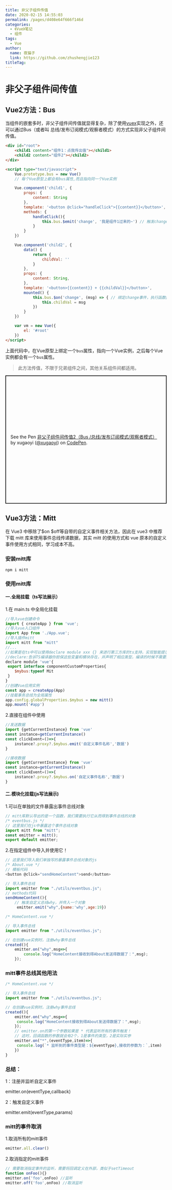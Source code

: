 ```yaml
---
title: 非父子组件传值
date: 2020-02-15 14:55:03
permalink: /pages/d408e64f666f146d
categories: 
  - 《Vue》笔记
  - 组件
tags: 
  - Vue
author: 
  name: 夜猫子
  link: https://github.com/zhushengjie123
titleTag: 
---
```

# 非父子组件间传值

## Vue2方法：Bus

当组件的嵌套多时，非父子组件间传值就显得复杂，除了使用[vuex](https://vuex.vuejs.org/zh/)实现之外，还可以通过Bus（或者叫 总线/发布订阅模式/观察者模式）的方式实现非父子组件间传值。

<!-- more -->

<div id="root">
		<child1 content="组件1：点我传出值"></child1>
		<child2 content="组件2"></child2>
	</div>

```html
<div id="root">
    <child1 content="组件1：点我传出值"></child1>
    <child2 content="组件2"></child2>
</div>

<script type="text/javascript">
	Vue.prototype.bus = new Vue()
	// 每个Vue原型上都会有bus属性,而且指向同一个Vue实例

	Vue.component('child1', {
		props: {
			content: String
		},
		template: '<button @click="handleClick">{{content}}</button>',
		methods: {
			handleClick(){
				this.bus.$emit('change', '我是组件1过来的~') // 触发change事件，传出值
			}
		}
	})

	Vue.component('child2', {
		data() {
			return {
				childVal: ''
			}
		},
		props: {
			content: String,
		},
		template: '<button>{{content}} + {{childVal}}</button>',
		mounted() {
			this.bus.$on('change', (msg) => { // 绑定change事件，执行函数接收值
				this.childVal = msg
			})
		}
	})

	var vm = new Vue({
		el: '#root'
	})
</script>
```
上面代码中，在Vue原型上绑定一个`bus`属性，指向一个Vue实例，之后每个Vue实例都会有一个`bus`属性。

> 此方法传值，不限于兄弟组件之间，其他关系组件间都适用。

<p class="codepen" data-height="400" data-theme-id="light" data-default-tab="js,result" data-user="xugaoyi" data-slug-hash="wvaGwEj" style="height: 400px; box-sizing: border-box; display: flex; align-items: center; justify-content: center; border: 2px solid; margin: 1em 0; padding: 1em;" data-pen-title="非父子组件间传值2（Bus /总线/发布订阅模式/观察者模式）">
  <span>See the Pen <a href="https://codepen.io/xugaoyi/pen/wvaGwEj">
  非父子组件间传值2（Bus /总线/发布订阅模式/观察者模式）</a> by xugaoyi (<a href="https://codepen.io/xugaoyi">@xugaoyi</a>)
  on <a href="https://codepen.io">CodePen</a>.</span>
</p>
<script async src="https://static.codepen.io/assets/embed/ei.js"></script>

## Vue3方法：Mitt
在 Vue3 中移除了$on $off等自带的自定义事件相关方法，因此在 vue3 中推荐下载 mitt 库来使用事件总线传递数据，其实 mitt 的使用方式和 vue 原本的自定义事件使用方式相同，学习成本不高。

### 安装mitt库
``` 
npm i mitt
```
### 使用mitt库
#### 一.全局挂载（ts写法展示）
1.在 main.ts 中全局化挂载
```js
//导入vue创建命令
import { createApp } from 'vue';
//导入vue入口组件
import App from './App.vue';
//导入插件mitt
import mitt from "mitt"
//...
//如果是在ts中可以使用declare module xxx {} 来进行第三方库的ts支持，实现智能提示
//declare:告诉TS编译器你担保这些变量和模块存在，并声明了相应类型，编译的时候不需要提示错误
declare module 'vue'{
 export interface componentCustomProperties{
	$mybus:typeof Mit
 }
}
//创建Vue应用实例
const app = createApp(App)
//挂载事务总线为全局属性
app.config.globalProperties.$mybus = new mitt()
app.mount('#app')
```
2.直接在组件中使用
```js
//发送数据
import {getCurrentInstance} from 'vue'
const instance=getCurrentInstance()
const clickEvent=()=>{
	instance?.proxy?.$mybus.emit('自定义事件名称','数据')
}
```

```js
//接收数据
import {getCurrentInstance} from 'vue'
const instance=getCurrentInstance()
const clickEvent=()=>{
	instance?.proxy?.$mybus.on('自定义事件名称','数据')
}
```

#### 二.模块化挂载(js写法展示)
1.可以在单独的文件暴露出事件总线对象
``` js
// mitt库默认导出的是一个函数，我们需要执行它从而得到事件总线的对象
/* eventbus.js */
// 这里我们在js中暴露这个事件总线对象
import mitt from "mitt";
const emitter = mitt();
export default emitter;
```
2.在指定组件中导入并使用它！
```js
// 这里我们导入我们单独写的暴露事件总线对象的js
/* About.vue */
// 模板代码
<button @click="sendHomeContent">send</button>  

// 导入事件总线
import emitter from "./utils/eventbus.js";  
// methods代码
sendHomeContent(){
    // 触发自定义总线why，并传入一个对象
     emitter.emit("why",{name:'why',age:19})
```
```js
/* HomeContent.vue */

// 导入事件总线
import emitter from "./utils/eventbus.js";

// 在创建vue实例时，注册why事件总线
created(){
    emitter.on("why",msg=>{
        console.log("HomeContent接收到得About发送得数据了：",msg);
    });
```

### mitt事件总线其他用法
```js
/* HomeContent.vue */

// 导入事件总线
import emitter from "./utils/eventbus.js";

// 在创建vue实例时，注册why事件总线
created(){
    emitter.on("why",msg=>{
     console.log("HomeContent接收到得About发送得数据了：",msg);
    });
    // emitter.on的第一个参数如果是 * 代表监听所有的事件触发！
    // 这时，回调函数的参数就会有2个，1是事件的类型，2是实际实参
    emitter.on("*",(eventType,item)=>{
     console.log(`* 监听到的事件类型是：${eventType},接收的参数为：`,item)
    })
}
```
### 总结：

1：注册并监听自定义事件

emitter.on(eventType,callback)

2：触发自定义事件

emitter.emit(eventType,params)

### mitt的事件取消
1.取消所有的mitt事件
```js
emitter.all.clear()
```
2.取消指定的mitt事件
```js
// 需要取消指定事件的监听，需要将回调定义在外部，类似于setTimeout
function onFoo(){}
emitter.on('foo',onFoo) //监听
emitter.off('foo',onFoo) //取消监听
```
